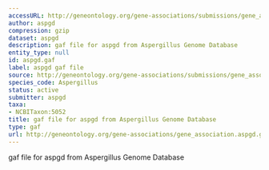 ```yaml
---
accessURL: http://geneontology.org/gene-associations/submissions/gene_association.aspgd.gz
author: aspgd
compression: gzip
dataset: aspgd
description: gaf file for aspgd from Aspergillus Genome Database
entity_type: null
id: aspgd.gaf
label: aspgd gaf file
source: http://geneontology.org/gene-associations/submissions/gene_association.aspgd.gz
species_code: Aspergillus
status: active
submitter: aspgd
taxa:
- NCBITaxon:5052
title: gaf file for aspgd from Aspergillus Genome Database
type: gaf
url: http://geneontology.org/gene-associations/gene_association.aspgd.gz
---
```


gaf file for aspgd from Aspergillus Genome Database